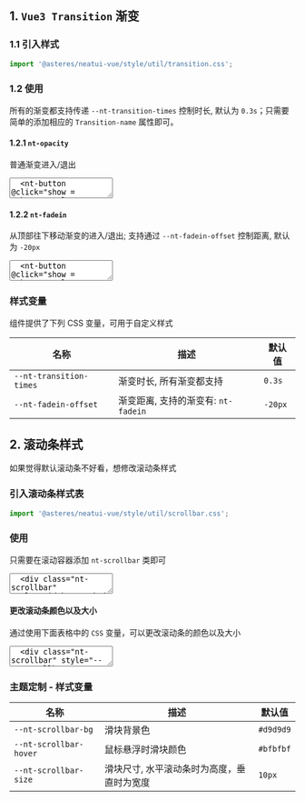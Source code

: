 ## 1. `Vue3 Transition` 渐变

### 1.1 引入样式

```ts
import '@asteres/neatui-vue/style/util/transition.css';
```

<script setup>
import SourceCode from '../src/app_components/SourceCode.vue';
import CodePreview from '../src/app_components/CodePreview.vue';
import { Button } from '../src'
import { ref } from 'vue';

const show = ref(true)
const show1 = ref(true)
</script>

### 1.2 使用

所有的渐变都支持传递 `--nt-transition-times` 控制时长, 默认为 `0.3s`；只需要简单的添加相应的 `Transition-name` 属性即可。

#### 1.2.1 `nt-opacity`

普通渐变进入/退出

<CodePreview class="mb-15">
  <textarea lang="vue-html">
  <nt-button @click="show = !show">Toggle</nt-button>
  <Transition name="nt-opacity">
    <p v-if="show">Hello world</p>
  </Transition>
  </textarea>
  <template #preview>
    <Button @click="show = !show">Toggle</Button>
    <Transition name="nt-opacity">
      <span v-if="show" class="ml-10">Hello World</span>
    </Transition>
  </template>
</CodePreview>

#### 1.2.2 `nt-fadein`

从顶部往下移动渐变的进入/退出; 支持通过 `--nt-fadein-offset` 控制距离, 默认为 `-20px`

<CodePreview class="mb-15">
  <textarea lang="vue-html">
  <nt-button @click="show = !show">Toggle</nt-button>
  <Transition name="nt-fadein">
    <p v-if="show">Hello world</p>
  </Transition>
  <Transition name="nt-fadein">
    <p v-if="show" style="--nt-fadein-offset:-50px;">Hello world</p>
  </Transition>
  </textarea>
  <template #preview>
    <Button @click="show1 = !show1" >Toggle</Button>
    <Transition name="nt-fadein">
      <div v-if="show1" class="inline ml-10">Hello World</div>
    </Transition>
    <Transition name="nt-fadein">
      <div v-if="show1" class="inline ml-10" style="--nt-fadein-offset:-50px;">Hello World</div>
    </Transition>
  </template>
</CodePreview>

### 样式变量

组件提供了下列 CSS 变量，可用于自定义样式

| 名称                    | 描述                                | 默认值  |
| ----------------------- | ----------------------------------- | ------- |
| `--nt-transition-times` | 渐变时长, 所有渐变都支持            | `0.3s`  |
| `--nt-fadein-offset`    | 渐变距离, 支持的渐变有: `nt-fadein` | `-20px` |

## 2. 滚动条样式

如果觉得默认滚动条不好看，想修改滚动条样式

### 引入滚动条样式表

```ts
import '@asteres/neatui-vue/style/util/scrollbar.css';
```

### 使用

只需要在滚动容器添加 `nt-scrollbar` 类即可

<CodePreview class="mb-15">
  <textarea lang="html">
  <div class="nt-scrollbar" style="width:100%;height:80px;border:1px solid #dedede;overflow:auto;">
    <div style="width:150%;height:150px;">ScrollBar</div>
  </div>
  </textarea>
</CodePreview>

#### 更改滚动条颜色以及大小

通过使用下面表格中的 `CSS` 变量，可以更改滚动条的颜色以及大小

<CodePreview>
  <textarea lang="html">
  <div class="nt-scrollbar" style="--nt-scrollbar-bg:orange;--nt-scrollbar-hover:red;--nt-scrollbar-size:8px;width:100%;height:80px;border:1px solid #dedede;overflow:auto;">
    <div style="width:150%;height:150px;">ScrollBar</div>
  </div>
  </textarea>
</CodePreview>

### 主题定制 - 样式变量

| 名称                   | 描述                                       | 默认值    |
| ---------------------- | ------------------------------------------ | --------- |
| `--nt-scrollbar-bg`    | 滑块背景色                                 | `#d9d9d9` |
| `--nt-scrollbar-hover` | 鼠标悬浮时滑块颜色                         | `#bfbfbf` |
| `--nt-scrollbar-size`  | 滑块尺寸, 水平滚动条时为高度，垂直时为宽度 | `10px`    |
